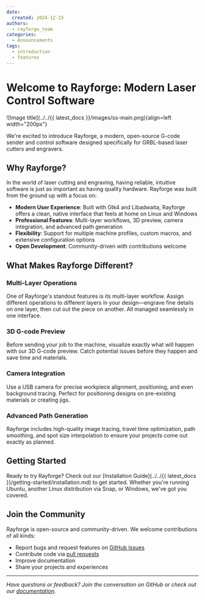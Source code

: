 ```yaml
---
date:
  created: 2024-12-15
authors:
  - rayforge_team
categories:
  - Announcements  
tags:
  - introduction
  - features
---
```


# Welcome to Rayforge: Modern Laser Control Software

![Image title](../../{{ latest_docs }}/images/ss-main.png){align=left width="200px"}

We're excited to introduce Rayforge, a modern, open-source G-code sender and control software designed specifically for GRBL-based laser cutters and engravers.

<!-- more -->

## Why Rayforge?

In the world of laser cutting and engraving, having reliable, intuitive software is just as important as having quality hardware. Rayforge was built from the ground up with a focus on:

- **Modern User Experience**: Built with Gtk4 and Libadwaita, Rayforge offers a clean, native interface that feels at home on Linux and Windows
- **Professional Features**: Multi-layer workflows, 3D preview, camera integration, and advanced path generation
- **Flexibility**: Support for multiple machine profiles, custom macros, and extensive configuration options
- **Open Development**: Community-driven with contributions welcome

## What Makes Rayforge Different?

### Multi-Layer Operations

One of Rayforge's standout features is its multi-layer workflow. Assign different operations to different layers in your design—engrave fine details on one layer, then cut out the piece on another. All managed seamlessly in one interface.

### 3D G-code Preview

Before sending your job to the machine, visualize exactly what will happen with our 3D G-code preview. Catch potential issues before they happen and save time and materials.

### Camera Integration

Use a USB camera for precise workpiece alignment, positioning, and even background tracing. Perfect for positioning designs on pre-existing materials or creating jigs.

### Advanced Path Generation

Rayforge includes high-quality image tracing, travel time optimization, path smoothing, and spot size interpolation to ensure your projects come out exactly as planned.

## Getting Started

Ready to try Rayforge? Check out our [Installation Guide](../../{{ latest_docs }}/getting-started/installation.md) to get started. Whether you're running Ubuntu, another Linux distribution via Snap, or Windows, we've got you covered.

## Join the Community

Rayforge is open-source and community-driven. We welcome contributions of all kinds:

- Report bugs and request features on [GitHub Issues](https://github.com/barebaric/rayforge/issues)
- Contribute code via [pull requests](https://github.com/barebaric/rayforge/pulls)
- Improve documentation
- Share your projects and experiences

---

*Have questions or feedback? Join the conversation on GitHub or check out our [documentation](../../index.md).*
